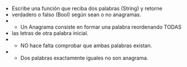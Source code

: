  * Escribe una función que reciba dos palabras (String) y retorne
 * verdadero o falso (Bool) según sean o no anagramas.
 * - Un Anagrama consiste en formar una palabra reordenando TODAS
 *   las letras de otra palabra inicial.
 * - NO hace falta comprobar que ambas palabras existan.
 * - Dos palabras exactamente iguales no son anagrama.
